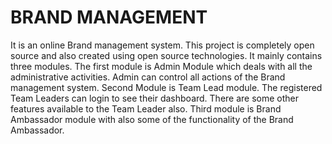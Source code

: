 # BRAND MANAGEMENT
It is an online Brand management system. 
This project is completely open source and also created using open source technologies.
It mainly contains three modules.
The first module is Admin Module which deals with all the administrative activities. Admin can control all actions of the Brand management system.
Second Module is Team Lead module. The registered Team Leaders can login to see their dashboard. There are some other features available to the Team Leader also.
Third module is Brand Ambassador module with also some of the functionality of the Brand Ambassador.
